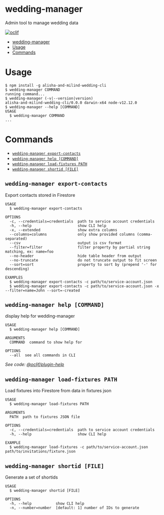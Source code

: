 # wedding-manager

Admin tool to manage wedding data

[![oclif](https://img.shields.io/badge/cli-oclif-brightgreen.svg)](https://oclif.io)

<!-- toc -->

- [wedding-manager](#wedding-manager)
- [Usage](#usage)
- [Commands](#commands)
  <!-- tocstop -->

# Usage

<!-- usage -->

```sh-session
$ npm install -g alisha-and-milind-wedding-cli
$ wedding-manager COMMAND
running command...
$ wedding-manager (-v|--version|version)
alisha-and-milind-wedding-cli/0.0.0 darwin-x64 node-v12.12.0
$ wedding-manager --help [COMMAND]
USAGE
  $ wedding-manager COMMAND
...
```

<!-- usagestop -->

# Commands

<!-- commands -->

- [`wedding-manager export-contacts`](#wedding-manager-export-contacts)
- [`wedding-manager help [COMMAND]`](#wedding-manager-help-command)
- [`wedding-manager load-fixtures PATH`](#wedding-manager-load-fixtures-path)
- [`wedding-manager shortid [FILE]`](#wedding-manager-shortid-file)

## `wedding-manager export-contacts`

Export contacts stored in Firestore

```
USAGE
  $ wedding-manager export-contacts

OPTIONS
  -c, --credentials=credentials  path to service account credentials
  -h, --help                     show CLI help
  -x, --extended                 show extra columns
  --columns=columns              only show provided columns (comma-separated)
  --csv                          output is csv format
  --filter=filter                filter property by partial string matching, ex: name=foo
  --no-header                    hide table header from output
  --no-truncate                  do not truncate output to fit screen
  --sort=sort                    property to sort by (prepend '-' for descending)

EXAMPLES
  $ wedding-manager export-contacts -c path/to/service-account.json
  $ wedding-manager export-contacts -c path/to/service-account.json -x --filter=name=John --sort=-created
```

## `wedding-manager help [COMMAND]`

display help for wedding-manager

```
USAGE
  $ wedding-manager help [COMMAND]

ARGUMENTS
  COMMAND  command to show help for

OPTIONS
  --all  see all commands in CLI
```

_See code: [@oclif/plugin-help](https://github.com/oclif/plugin-help/blob/v2.2.1/src/commands/help.ts)_

## `wedding-manager load-fixtures PATH`

Load fixtures into Firestore from data in fixtures json

```
USAGE
  $ wedding-manager load-fixtures PATH

ARGUMENTS
  PATH  path to fixtures JSON file

OPTIONS
  -c, --credentials=credentials  path to service account credentials
  -h, --help                     show CLI help

EXAMPLE
  $ wedding-manager load-fixtures -c path/to/service-account.json path/to/invitations/fixture.json
```

## `wedding-manager shortid [FILE]`

Generate a set of shortids

```
USAGE
  $ wedding-manager shortid [FILE]

OPTIONS
  -h, --help           show CLI help
  -n, --number=number  [default: 1] number of IDs to generate
```

<!-- commandsstop -->
